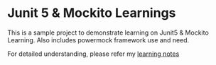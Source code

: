 # Junit 5 & Mockito Learnings

This is a sample project to demonstrate learning on Junit5 & Mockito Learning. Also includes powermock framework use and need.

For detailed understanding, please refer my [learning notes](https://github.com/anupama-sinha/anupama-notes/blob/master/junit5_mockito_learnings.md)